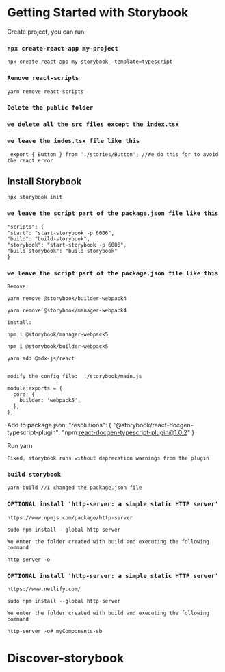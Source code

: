 # Getting Started with Storybook

Create project, you can run:

### `npx create-react-app my-project`
    npx create-react-app my-storybook –template=typescript

### `Remove react-scripts`
    yarn remove react-scripts

### `Delete the public folder`
    
### `we delete all the src files except the index.tsx`

### `we leave the indes.tsx file like this`
     export { Button } from './stories/Button'; //We do this for to avoid the react error

## Install Storybook
    
    npx storybook init

### `we leave the script part of the package.json file like this`

    "scripts": {
    "start": "start-storybook -p 6006",
    "build": "build-storybook",
    "storybook": "start-storybook -p 6006",
    "build-storybook": "build-storybook"
    }

### `we leave the script part of the package.json file like this`

    Remove:

    yarn remove @storybook/builder-webpack4

    yarn remove @storybook/manager-webpack4

    install:

    npm i @storybook/manager-webpack5

    npm i @storybook/builder-webpack5

    yarn add @mdx-js/react


    modify the config file:  ./storybook/main.js

    module.exports = {
      core: {
        builder: 'webpack5',
      },
    };


   Add to package.json:
   "resolutions": {
 	"@storybook/react-docgen-typescript-plugin": "npm:react-docgen-typescript-plugin@1.0.2"
   }

   Run yarn
   
    Fixed, storybook runs without deprecation warnings from the plugin
### `build storybook`

    yarn build //I changed the package.json file

### `OPTIONAL install 'http-server: a simple static HTTP server'`
    
    https://www.npmjs.com/package/http-server

    sudo npm install --global http-server

    We enter the folder created with build and executing the following command

    http-server -o

### `OPTIONAL install 'http-server: a simple static HTTP server'`
    
    https://www.netlify.com/

    sudo npm install --global http-server

    We enter the folder created with build and executing the following command

    http-server -o# myComponents-sb
# Discover-storybook
